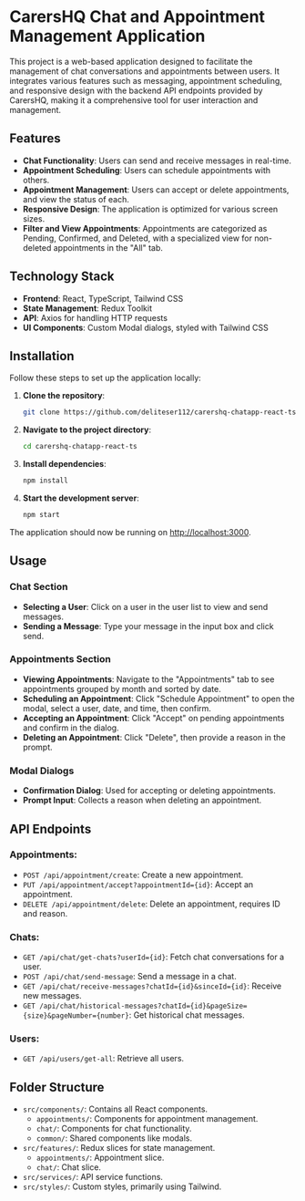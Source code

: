 # CarersHQ Chat and Appointment Management Application

This project is a web-based application designed to facilitate the management of chat conversations and appointments between users. It integrates various features such as messaging, appointment scheduling, and responsive design with the backend API endpoints provided by CarersHQ, making it a comprehensive tool for user interaction and management.

## Features

- **Chat Functionality**: Users can send and receive messages in real-time.
- **Appointment Scheduling**: Users can schedule appointments with others.
- **Appointment Management**: Users can accept or delete appointments, and view the status of each.
- **Responsive Design**: The application is optimized for various screen sizes.
- **Filter and View Appointments**: Appointments are categorized as Pending, Confirmed, and Deleted, with a specialized view for non-deleted appointments in the "All" tab.

## Technology Stack

- **Frontend**: React, TypeScript, Tailwind CSS
- **State Management**: Redux Toolkit
- **API**: Axios for handling HTTP requests
- **UI Components**: Custom Modal dialogs, styled with Tailwind CSS

## Installation

Follow these steps to set up the application locally:

1. **Clone the repository**:
   ```sh
   git clone https://github.com/deliteser112/carershq-chatapp-react-ts.git
   ```
2. **Navigate to the project directory**:
   ```sh
   cd carershq-chatapp-react-ts
   ```
3. **Install dependencies**:
   ```sh
   npm install
   ```
4. **Start the development server**:
   ```sh
   npm start
   ```

The application should now be running on [http://localhost:3000](http://localhost:3000).

## Usage

### Chat Section

- **Selecting a User**: Click on a user in the user list to view and send messages.
- **Sending a Message**: Type your message in the input box and click send.

### Appointments Section

- **Viewing Appointments**: Navigate to the "Appointments" tab to see appointments grouped by month and sorted by date.
- **Scheduling an Appointment**: Click "Schedule Appointment" to open the modal, select a user, date, and time, then confirm.
- **Accepting an Appointment**: Click "Accept" on pending appointments and confirm in the dialog.
- **Deleting an Appointment**: Click "Delete", then provide a reason in the prompt.

### Modal Dialogs

- **Confirmation Dialog**: Used for accepting or deleting appointments.
- **Prompt Input**: Collects a reason when deleting an appointment.

## API Endpoints

### Appointments:

- `POST /api/appointment/create`: Create a new appointment.
- `PUT /api/appointment/accept?appointmentId={id}`: Accept an appointment.
- `DELETE /api/appointment/delete`: Delete an appointment, requires ID and reason.

### Chats:

- `GET /api/chat/get-chats?userId={id}`: Fetch chat conversations for a user.
- `POST /api/chat/send-message`: Send a message in a chat.
- `GET /api/chat/receive-messages?chatId={id}&sinceId={id}`: Receive new messages.
- `GET /api/chat/historical-messages?chatId={id}&pageSize={size}&pageNumber={number}`: Get historical chat messages.

### Users:

- `GET /api/users/get-all`: Retrieve all users.

## Folder Structure

- `src/components/`: Contains all React components.
  - `appointments/`: Components for appointment management.
  - `chat/`: Components for chat functionality.
  - `common/`: Shared components like modals.
- `src/features/`: Redux slices for state management.
  - `appointments/`: Appointment slice.
  - `chat/`: Chat slice.
- `src/services/`: API service functions.
- `src/styles/`: Custom styles, primarily using Tailwind.
